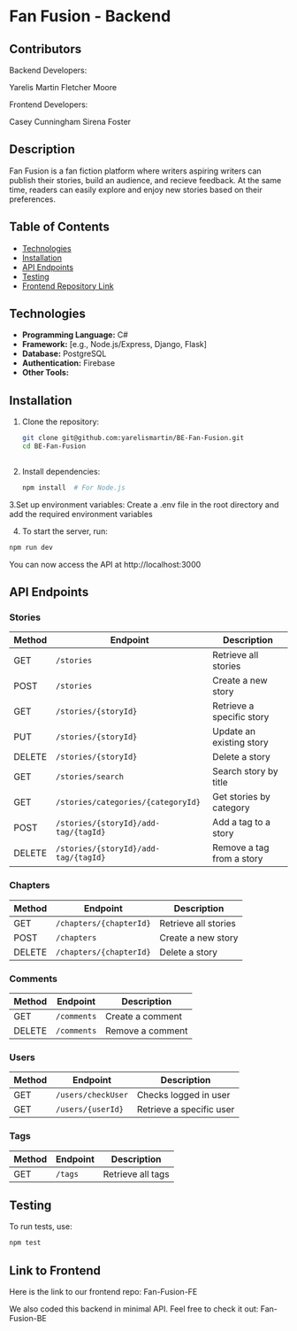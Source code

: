 # Fan Fusion - Backend

## Contributors
Backend Developers:
<link href="https://github.com/yarelismartin">Yarelis Martin</link>
<link href="https://github.com/FletcherJMoore">Fletcher Moore</link>

Frontend Developers:
<link href="https://github.com/dinnerdoggy">Casey Cunningham</link>
<link href="https://github.com/sirenabailie">Sirena Foster</link>

## Description

Fan Fusion is a fan fiction platform where writers aspiring writers can publish their stories, build an audience, and recieve feedback. At the same time, readers can easily explore and enjoy new stories based on their preferences. 

## Table of Contents

- [Technologies](#technologies)
- [Installation](#installation)
- [API Endpoints](#api-endpoints)
- [Testing](#testing)
- [Frontend Repository Link](#link-to-frontend)

## Technologies

- **Programming Language:** C#
- **Framework:** [e.g., Node.js/Express, Django, Flask]
- **Database:** PostgreSQL
- **Authentication:** Firebase
- **Other Tools:** 

## Installation

1. Clone the repository:
   ```bash
   git clone git@github.com:yarelismartin/BE-Fan-Fusion.git
   cd BE-Fan-Fusion
  
2. Install dependencies:
   ```bash
   npm install  # For Node.js

3.Set up environment variables: 
Create a .env file in the root directory and add the required environment variables 

4. To start the server, run:
 ```bash
npm run dev
```
You can now access the API at http://localhost:3000

## API Endpoints

### Stories
| Method | Endpoint                             | Description                   |
|--------|--------------------------------------|-------------------------------|
| GET    | `/stories`                           | Retrieve all stories          |
| POST   | `/stories`                           | Create a new story            |
| GET    | `/stories/{storyId}`                 | Retrieve a specific story     |
| PUT    | `/stories/{storyId}`                 | Update an existing story      |
| DELETE | `/stories/{storyId}`                 | Delete a story                |
| GET    | `/stories/search`                    | Search story by title         |
| GET    | `/stories/categories/{categoryId}`   | Get stories by category       |
| POST   | `/stories/{storyId}/add-tag/{tagId}` | Add a tag to a story          |
| DELETE | `/stories/{storyId}/add-tag/{tagId}` | Remove a tag from a story     |

### Chapters
| Method | Endpoint                           | Description                   |
|--------|------------------------------------|-------------------------------|
| GET    | `/chapters/{chapterId}`            | Retrieve all stories          |
| POST   | `/chapters`                        | Create a new story            |
| DELETE | `/chapters/{chapterId}`            | Delete a story                |

### Comments
| Method | Endpoint                           | Description                   |
|--------|------------------------------------|-------------------------------|
| GET    | `/comments`                        | Create a comment              |
| DELETE | `/comments`                        | Remove a comment              |

### Users
| Method | Endpoint                           | Description                   |
|--------|------------------------------------|-------------------------------|
| GET    | `/users/checkUser`                 | Checks logged in user         | 
| GET    | `/users/{userId}`                  | Retrieve a specific user      | 


### Tags
| Method | Endpoint                           | Description                   |
|--------|------------------------------------|-------------------------------|
| GET    | `/tags`                            | Retrieve all tags             | 


## Testing
To run tests, use:
```bash
npm test 
```

## Link to Frontend
Here is the link to our frontend repo: <link href="https://github.com/sirenabailie/Fan-Fusion-FE">Fan-Fusion-FE</link>

We also coded this backend in minimal API. Feel free to check it out: <link href="https://github.com/FletcherJMoore/Fan-Fusion-BE">Fan-Fusion-BE</link>


